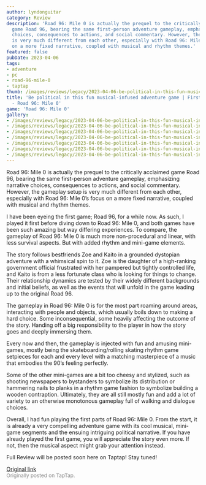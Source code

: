 ```yaml
---
author: lyndonguitar
category: Review
description: 'Road 96: Mile 0 is actually the prequel to the critically acclaimed
  game Road 96, bearing the same first-person adventure gameplay, emphasizing narrative
  choices, consequences to actions, and social commentary. However, the gameplay setup
  is very much different from each other, especially with Road 96: Mile 0’s focus
  on a more fixed narrative, coupled with musical and rhythm themes.'
featured: false
pubDate: 2023-04-06
tags:
- adventure
- pc
- road-96-mile-0
- taptap
thumb: /images/reviews/legacy/2023-04-06-be-political-in-this-fun-musical-infused-adventure-game--first-impressions---road-96-mile-0.avif
title: 'Be political in this fun musical-infused adventure game | First Impressions
  - Road 96: Mile 0'
game: 'Road 96: Mile 0'
gallery:
- /images/reviews/legacy/2023-04-06-be-political-in-this-fun-musical-infused-adventure-game--first-impressions---road-96-mile-0.avif
- /images/reviews/legacy/2023-04-06-be-political-in-this-fun-musical-infused-adventure-game--first-impressions---road-96-mile-1.avif
- /images/reviews/legacy/2023-04-06-be-political-in-this-fun-musical-infused-adventure-game--first-impressions---road-96-mile-2.avif
- /images/reviews/legacy/2023-04-06-be-political-in-this-fun-musical-infused-adventure-game--first-impressions---road-96-mile-3.avif
- /images/reviews/legacy/2023-04-06-be-political-in-this-fun-musical-infused-adventure-game--first-impressions---road-96-mile-4.avif
- /images/reviews/legacy/2023-04-06-be-political-in-this-fun-musical-infused-adventure-game--first-impressions---road-96-mile-5.avif
- /images/reviews/legacy/2023-04-06-be-political-in-this-fun-musical-infused-adventure-game--first-impressions---road-96-mile-6.avif
---
```

Road 96: Mile 0 is actually the prequel to the critically acclaimed game Road 96, bearing the same first-person adventure gameplay, emphasizing narrative choices, consequences to actions, and social commentary. However, the gameplay setup is very much different from each other, especially with Road 96: Mile 0’s focus on a more fixed narrative, coupled with musical and rhythm themes.

I have been eyeing the first game; Road 96, for a while now. As such, I played it first before diving down to Road 96: Mile 0, and both games have been such amazing but way differing experiences. To compare, the gameplay of Road 96: Mile 0 is much more non-procedural and linear, with less survival aspects. But with added rhythm and mini-game elements.

The story follows bestfriends Zoe and Kaito in a grounded dystopian adventure with a whimsical spin to it. Zoe is the daughter of a high-ranking government official frustrated with her pampered but tightly controlled life, and Kaito is from a less fortunate class who is looking for things to change. Their relationship dynamics are tested by their widely different backgrounds and initial beliefs, as well as the events that will unfold in the game leading up to the original Road 96.

The gameplay in Road 96: Mile 0 is for the most part roaming around areas, interacting with people and objects, which usually boils down to making a hard choice. Some inconsequential, some heavily affecting the outcome of the story. Handing off a big responsibility to the player in how the story goes and deeply immersing them.

Every now and then, the gameplay is injected with fun and amusing mini-games, mostly being the skateboarding/rolling skating rhythm game setpieces for each and every level with a matching masterpiece of a music that embodies the 90’s feeling perfectly.

Some of the other mini-games are a bit too cheesy and stylized, such as shooting newspapers to bystanders to symbolize its distribution or hammering nails to planks in a rhythm game fashion to symbolize building a wooden contraption. Ultimately, they are all still mostly fun and add a lot of variety to an otherwise monotonous gameplay full of walking and dialogue choices.

Overall, I had fun playing the first parts of Road 96: Mile 0. From the start, it is already a very compelling adventure game with its cool musical, mini-game segments and the ensuing intriguing political narrative. If you have already played the first game, you will appreciate the story even more. If not, then the musical aspect might grab your attention instead.

Full Review will be posted soon here on Taptap! Stay tuned!

[Original link](https://www.taptap.io/post/5018781)<br><span style="font-size: 0.95em; color: #888;">Originally posted on TapTap.</span>